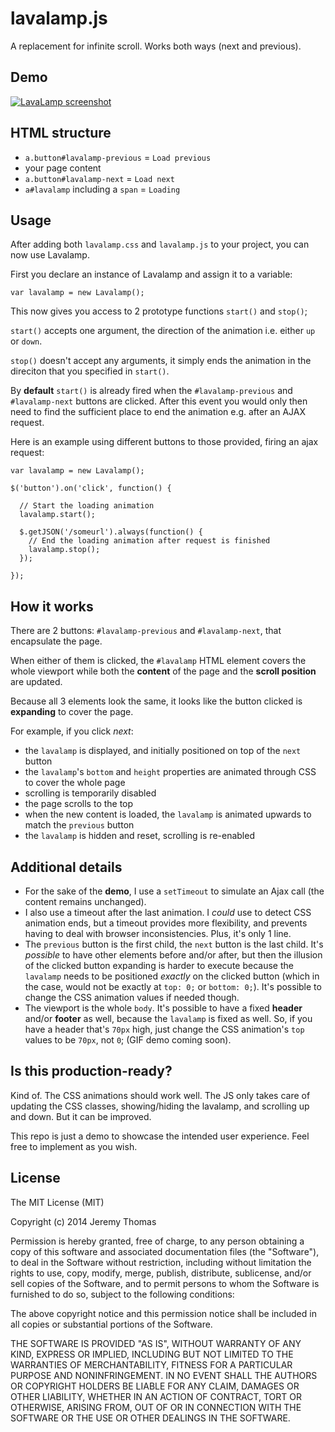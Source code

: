 lavalamp.js
===========

A replacement for infinite scroll. Works both ways (next and previous).

## Demo

[![LavaLamp screenshot](https://raw.github.com/jgthms/lavalamp.js/master/lavalamp.gif)](http://jgthms.com/lavalamp.js/lavalamp.html)

## HTML structure

* `a.button#lavalamp-previous` = `Load previous`
* your page content
* `a.button#lavalamp-next` = `Load next`
* `a#lavalamp` including a `span` = `Loading`

## Usage

After adding both `lavalamp.css` and `lavalamp.js` to your project, you can now use Lavalamp.

First you declare an instance of Lavalamp and assign it to a variable:

```
var lavalamp = new Lavalamp();

```

This now gives you access to 2 prototype functions `start()` and `stop()`;


`start()` accepts one argument, the direction of the animation i.e. either `up` or `down`.

`stop()` doesn't accept any arguments, it simply ends the animation in the direciton that you specified in `start()`.

By **default** `start()` is already fired when the `#lavalamp-previous` and `#lavalamp-next` buttons are clicked. After this event you would only then need to find the sufficient place to end the animation e.g. after an AJAX request.

Here is an example using different buttons to those provided, firing an ajax request:

```
var lavalamp = new Lavalamp();

$('button').on('click', function() {

  // Start the loading animation
  lavalamp.start();

  $.getJSON('/someurl').always(function() {
    // End the loading animation after request is finished
    lavalamp.stop();
  });

});

```

## How it works

There are 2 buttons: `#lavalamp-previous` and `#lavalamp-next`, that encapsulate the page.

When either of them is clicked, the `#lavalamp` HTML element covers the whole viewport while both the **content** of the page and the **scroll position** are updated.

Because all 3 elements look the same, it looks like the button clicked is **expanding** to cover the page.

For example, if you click *next*:

* the `lavalamp` is displayed, and initially positioned on top of the `next` button
* the `lavalamp`'s `bottom` and `height` properties are animated through CSS to cover the whole page
* scrolling is temporarily disabled
* the page scrolls to the top
* when the new content is loaded, the `lavalamp` is animated upwards to match the `previous` button
* the `lavalamp` is hidden and reset, scrolling is re-enabled

## Additional details

* For the sake of the **demo**, I use a `setTimeout` to simulate an Ajax call (the content remains unchanged).
* I also use a timeout after the last animation. I *could* use to detect CSS animation ends, but a timeout provides more flexibility, and prevents having to deal with browser inconsistencies. Plus, it's only 1 line.
* The `previous` button is the first child, the `next` button is the last child. It's *possible* to have other elements before and/or after, but then the illusion of the clicked button expanding is harder to execute because the `lavalamp` needs to be positioned *exactly* on the clicked button (which in the case, would not be exactly at `top: 0;` or `bottom: 0;`). It's possible to change the CSS animation values if needed though.
* The viewport is the whole `body`. It's possible to have a fixed **header** and/or **footer** as well, because the `lavalamp` is fixed as well. So, if you have a header that's `70px` high, just change the CSS animation's `top` values to be `70px`, not `0`; (GIF demo coming soon).

## Is this production-ready?

Kind of. The CSS animations should work well. The JS only takes care of updating the CSS classes, showing/hiding the lavalamp, and scrolling up and down. But it can be improved.

This repo is just a demo to showcase the intended user experience. Feel free to implement as you wish.

## License

The MIT License (MIT)

Copyright (c) 2014 Jeremy Thomas

Permission is hereby granted, free of charge, to any person obtaining a copy
of this software and associated documentation files (the "Software"), to deal
in the Software without restriction, including without limitation the rights
to use, copy, modify, merge, publish, distribute, sublicense, and/or sell
copies of the Software, and to permit persons to whom the Software is
furnished to do so, subject to the following conditions:

The above copyright notice and this permission notice shall be included in all
copies or substantial portions of the Software.

THE SOFTWARE IS PROVIDED "AS IS", WITHOUT WARRANTY OF ANY KIND, EXPRESS OR
IMPLIED, INCLUDING BUT NOT LIMITED TO THE WARRANTIES OF MERCHANTABILITY,
FITNESS FOR A PARTICULAR PURPOSE AND NONINFRINGEMENT. IN NO EVENT SHALL THE
AUTHORS OR COPYRIGHT HOLDERS BE LIABLE FOR ANY CLAIM, DAMAGES OR OTHER
LIABILITY, WHETHER IN AN ACTION OF CONTRACT, TORT OR OTHERWISE, ARISING FROM,
OUT OF OR IN CONNECTION WITH THE SOFTWARE OR THE USE OR OTHER DEALINGS IN THE
SOFTWARE.